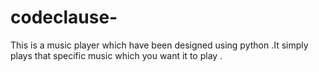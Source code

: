 # codeclause-
This is a music player which have been designed using python .It simply plays that specific music which you want it to play .